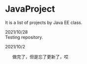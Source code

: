 # JavaProject
It is a list of projects by Java EE class.

2021/10/28  
Testing repository.
  
2021/10/2
<ol>做完了，但是忘了更新了，哎<ol>
